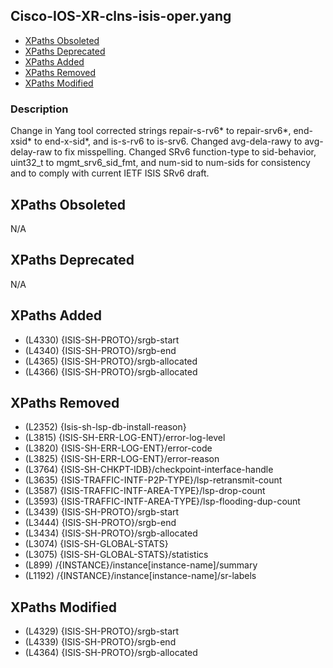 ## Cisco-IOS-XR-clns-isis-oper.yang

- [XPaths Obsoleted](#xpaths-obsoleted)
- [XPaths Deprecated](#xpaths-deprecated)
- [XPaths Added](#xpaths-added)
- [XPaths Removed](#xpaths-removed)
- [XPaths Modified](#xpaths-modified)

### Description

Change in Yang tool corrected strings repair-s-rv6* to repair-srv6*, end-xsid* to end-x-sid*, and is-s-rv6 to is-srv6. Changed avg-dela-rawy to avg-delay-raw to fix misspelling. Changed SRv6 function-type to sid-behavior, uint32_t to mgmt_srv6_sid_fmt, and num-sid to num-sids for consistency and to comply with current IETF ISIS SRv6 draft.

## XPaths Obsoleted

N/A

## XPaths Deprecated

N/A

## XPaths Added

- (L4330)	{ISIS-SH-PROTO}/srgb-start
- (L4340)	{ISIS-SH-PROTO}/srgb-end
- (L4365)	{ISIS-SH-PROTO}/srgb-allocated
- (L4366)	{ISIS-SH-PROTO}/srgb-allocated

## XPaths Removed

- (L2352)	{Isis-sh-lsp-db-install-reason}
- (L3815)	{ISIS-SH-ERR-LOG-ENT}/error-log-level
- (L3820)	{ISIS-SH-ERR-LOG-ENT}/error-code
- (L3825)	{ISIS-SH-ERR-LOG-ENT}/error-reason
- (L3764)	{ISIS-SH-CHKPT-IDB}/checkpoint-interface-handle
- (L3635)	{ISIS-TRAFFIC-INTF-P2P-TYPE}/lsp-retransmit-count
- (L3587)	{ISIS-TRAFFIC-INTF-AREA-TYPE}/lsp-drop-count
- (L3593)	{ISIS-TRAFFIC-INTF-AREA-TYPE}/lsp-flooding-dup-count
- (L3439)	{ISIS-SH-PROTO}/srgb-start
- (L3444)	{ISIS-SH-PROTO}/srgb-end
- (L3434)	{ISIS-SH-PROTO}/srgb-allocated
- (L3074)	{ISIS-SH-GLOBAL-STATS}
- (L3075)	{ISIS-SH-GLOBAL-STATS}/statistics
- (L899)	/{INSTANCE}/instance[instance-name]/summary
- (L1192)	/{INSTANCE}/instance[instance-name]/sr-labels

## XPaths Modified

- (L4329)	{ISIS-SH-PROTO}/srgb-start
- (L4339)	{ISIS-SH-PROTO}/srgb-end
- (L4364)	{ISIS-SH-PROTO}/srgb-allocated

